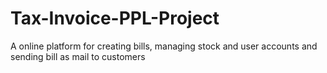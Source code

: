 # Tax-Invoice-PPL-Project
A online platform for creating bills, managing stock and user accounts and sending bill as mail to customers
